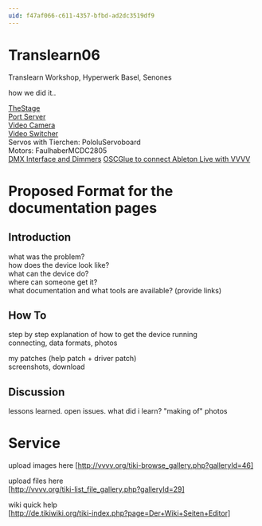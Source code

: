 ```yaml
---
uid: f47af066-c611-4357-bfbd-ad2dc3519df9
---
```


# Translearn06
Translearn Workshop, Hyperwerk Basel, Senones  

how we did it..  

[TheStage](xref:db425cb0-63ad-4dd1-8346-4e285e5ba47e)  
[Port Server](xref:befad19f-fe21-4a8c-a766-0dc2926c4ef5)  
[Video Camera](xref:6a37d344-3bf8-4592-82ee-c7802fd0c07b)  
[Video Switcher](xref:bd5dd483-0e68-4e7a-8a3e-f5cf284a2b79)  
Servos with Tierchen: PololuServoboard  
Motors: FaulhaberMCDC2805  
[DMX Interface and Dimmers](xref:e005d101-02a4-4d9d-9d18-3f30f50586dd)
[OSCGlue to connect Ableton Live with VVVV](xref:1556ed54-663e-49a6-bef7-0d068eb961e6)  


# Proposed Format for the documentation pages
## Introduction

what was the problem?   
how does the device look like?   
what can the device do?   
where can someone get it?   
what documentation and what tools are available? (provide links)   

## How To

step by step explanation of how to get the device running  
connecting, data formats, photos  

my patches (help patch + driver patch)   
screenshots, download  

## Discussion

lessons learned. open issues. what did i learn? "making of" photos  


# Service
upload images here [http://vvvv.org/tiki-browse_gallery.php?galleryId=46]  

upload files here  
[http://vvvv.org/tiki-list_file_gallery.php?galleryId=29]  

wiki quick help  
[http://de.tikiwiki.org/tiki-index.php?page=Der+Wiki+Seiten+Editor]